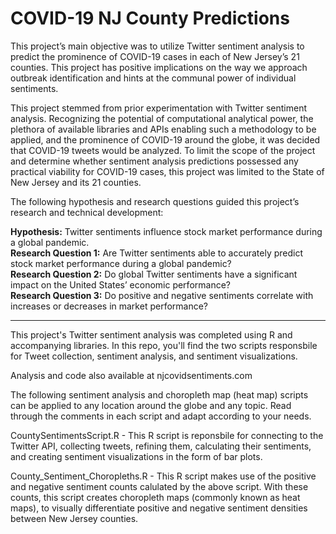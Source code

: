 # COVID-19 NJ County Predictions

This project’s main objective was to utilize Twitter sentiment analysis to predict the prominence of COVID-19 cases in each of New Jersey’s 21 counties. This project has positive implications on the way we approach outbreak identification and hints at the communal power of individual sentiments.

This project stemmed from prior  experimentation with Twitter sentiment analysis. Recognizing the potential of computational analytical power, the plethora of available libraries and APIs enabling such a methodology to be applied, and the prominence of COVID-19 around the globe, it was decided that COVID-19 tweets would be analyzed. To limit the scope of the project and determine whether sentiment analysis predictions possessed any practical viability for COVID-19 cases, this project was limited to the State of New Jersey and its 21 counties.

The following hypothesis and research questions guided this project’s research and technical development:  

**Hypothesis:** Twitter sentiments influence stock market performance during a global pandemic.  
**Research Question 1:** Are Twitter sentiments able to accurately predict stock market performance during a global pandemic?  
**Research Question 2:** Do global Twitter sentiments have a significant impact on the United States’ economic performance?  
**Research Question 3:** Do positive and negative sentiments correlate with increases or decreases in market performance?

---

This project's Twitter sentiment analysis was completed using R and accompanying libraries. In this repo, you'll find the two scripts responsbile for Tweet collection, sentiment analysis, and sentiment visualizations.

Analysis and code also available at njcovidsentiments.com

The following sentiment analysis and choropleth map (heat map) scripts can be applied to any location around the globe and any topic. Read through the comments in each script and adapt according to your needs.

CountySentimentsScript.R - This R script is reponsbile for connecting to the Twitter API, collecting tweets, refining them, calculating their sentiments, and creating sentiment visualizations in the form of bar plots.

County_Sentiment_Choropleths.R - This R script makes use of the positive and negative sentiment counts calulated by the above script. With these counts, this script creates choropleth maps (commonly known as heat maps), to visually differentiate positive and negative sentiment densities between New Jersey counties.


